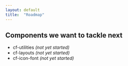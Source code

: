 ```yaml
---
layout: default
title:  "Roadmap"
---
```



## Components we want to tackle next

- cf-utilities _(not yet started)_
- cf-layouts _(not yet started)_
- cf-icon-font _(not yet started)_
